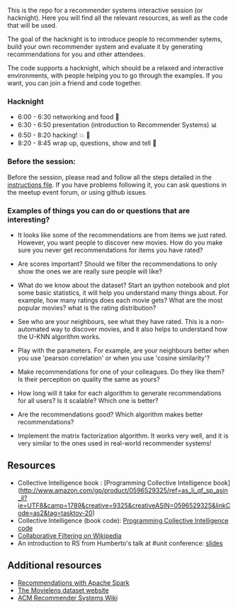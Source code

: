 This is the repo for a recommender systems interactive session (or hacknight). Here you will find all the relevant resources, as well as the code that will be used.

The goal of the hacknight is to introduce people to recommender sytems, build your own recommender system and evaluate it
by generating recommendations for you and other attendees. 

The code supports a hacknight, which should be a relaxed and interactive environments, with people helping you to go through the examples. If you want, you can join a friend and code together.

### Hacknight
* 6:00 - 6:30 networking and food :pizza: 
* 6:30 - 6:50 presentation (introduction to Recommender Systems)  :bar_chart:
* 6:50 - 8:20 hacking! :collision: :tada:
* 8:20 - 8:45 wrap up, questions, show and tell  :clap:


### Before the session: 
Before the session, please read and follow all the steps detailed in the [instructions file](instructions.md). If you have problems following it, you can ask questions in the meetup event forum, or using github issues. 


### Examples of things you can do or questions that are interesting? 

* It looks like some of the recommendations are from items we just rated. However, you want people to discover new movies.
How do you make sure you never get recommendations for items you have rated? 

* Are scores important? Should we filter the recommendations to only show the ones we are really sure people will like? 

* What do we know about the dataset? Start an ipython notebook and plot some basic statistics, it will help you understand 
many things about. For example, how many ratings does each movie gets? What are the most popular movies? what is the rating distribution?

* See who are your neighbours, see what they have rated. This is a non-automated way to discover movies, and it also helps to 
understand how the U-KNN algorithm works. 

* Play with the parameters. For example, are your neighbours better when you use 'pearson correlation' or when you use 'cosine similarity'? 

* Make recommendations for one of your colleagues. Do they like them? Is their perception on quality the same as yours? 

* How long will it take for each algorithm to generate recommendations for all users? Is it scalable? Which one is better? 

* Are the recommendations good? Which algorithm makes better recommendations?

* Implement the matrix factorization algorithm. It works very well, and it is very similar to the ones used in real-world recommender systems!

## Resources
* Collective Intelligence book : [Programming Collective Intelligence book] (http://www.amazon.com/gp/product/0596529325/ref=as_li_qf_sp_asin_il?ie=UTF8&camp=1789&creative=9325&creativeASIN=0596529325&linkCode=as2&tag=tasktoy-20) 
* Collective Intelligence (book code): [Programming Collective Intelligence code](https://github.com/cataska/programming-collective-intelligence-code)
* [Collaborative Filtering on Wikipedia](https://en.wikipedia.org/wiki/Collaborative_filtering)
* An introduction to RS from Humberto's talk at #unit conference: [slides](unit2016-HumbertoCorona-RecommenderSystems.pdf)

## Additional resources 
* [Recommendations with Apache Spark](https://www.codementor.io/spark/tutorial/building-a-recommender-with-apache-spark-python-example-app-part1)
* [The Movielens dataset website](http://grouplens.org/datasets/movielens/)
* [ACM Recommender Systems Wiki](http://www.recsyswiki.com/wiki/)

